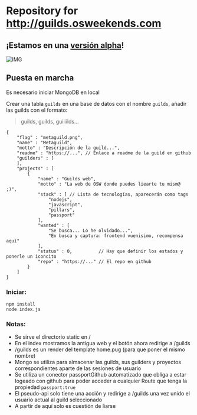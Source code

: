 # Repository for http://guilds.osweekends.com

## ¡Estamos en una [versión alpha](http://guilds.osweekends.com)!

![IMG](https://media.giphy.com/media/FTfslW7ZAp6KI/giphy.gif)

## Puesta en marcha

Es necesario iniciar MongoDB en local

Crear una tabla `guilds` en una base de datos con el nombre `guilds`, añadir las guilds con el formato:
> guilds, guilds, guiiiilds...

```
{
    "flag" : "metaguild.png",
    "name" : "Metaguild",
    "motto" : "Descripción de la guild...",
    "readme" : "https://...", // Enlace a readme de la guild en github
    "guilders" : [ 
    ],
    "projects" : [ 
        {
            "name" : "Guilds web",
            "motto" : "La web de OSW donde puedes liearte tu mism@ ;)",
            "stack" : [ // Lista de tecnologías, aparecerán como tags
                "nodejs", 
                "javascript", 
                "pillars", 
                "passport"
            ],
            "wanted" : [ 
                "Se busca... Lo he olvidado...",
                "En busca y captura: frontend vuenisimo, recompensa aquí"
            ],
            "status" : 0,          // Hay que definir los estados y ponerle un iconcito
            "repo" : "https://..." // El repo en github
        }
    ]
}
```

### Iniciar:
```
npm install
node index.js
```

### Notas:
* Se sirve el directorio static en /
* En el index mostramos la antigua web y el botón ahora redirige a /guilds
* /guilds es un render del template home.pug (para que poner el mismo nombre)
* Mongo se utiliza para almacenar las guilds, sus guilders y proyectos correspondientes aparte de las sesiones de usuario
* Se utiliza un conector passportGithub automatizado que obliga a estar logeado con github para poder acceder a cualquier Route que tenga la propiedad `passport:true`
* El pseudo-api solo tiene una acción y redirige a /guilds una vez unido el usuario actual al guild seleccionado
* A partir de aquí solo es cuestión de liarse
